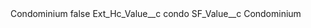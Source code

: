 <?xml version="1.0" encoding="UTF-8"?>
<CustomMetadata xmlns="http://soap.sforce.com/2006/04/metadata" xmlns:xsi="http://www.w3.org/2001/XMLSchema-instance" xmlns:xsd="http://www.w3.org/2001/XMLSchema">
    <label>Condominium</label>
    <protected>false</protected>
    <values>
        <field>Ext_Hc_Value__c</field>
        <value xsi:type="xsd:string">condo</value>
    </values>
    <values>
        <field>SF_Value__c</field>
        <value xsi:type="xsd:string">Condominium</value>
    </values>
</CustomMetadata>
